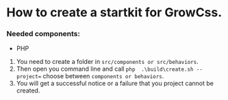 # How to create a startkit for GrowCss.

### Needed components:
- PHP

1. You need to create a folder in `src/components or src/behaviors`.
2. Then open you command line and call `php  .\build\create.sh --project=` choose between `components or behaviors`.
3. You will get a successful notice or a failure that you project cannot be created.
